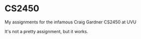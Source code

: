 # CS2450
My assignments for the infamous Craig Gardner CS2450 at UVU

It's not a pretty assignment, but it works.
